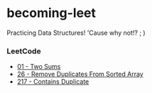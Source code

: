 # becoming-leet
Practicing Data Structures! 'Cause why not!?  ; )

### LeetCode
- [01 - Two Sums](./leetcode/arrays/01-two-sum/)
- [26 - Remove Duplicates From Sorted Array](./leetcode/arrays/26-remove-duplicates-from-sorted-array)
- [217 - Contains Duplicate](./leetcode/arrays/217-contains-duplicate/)
